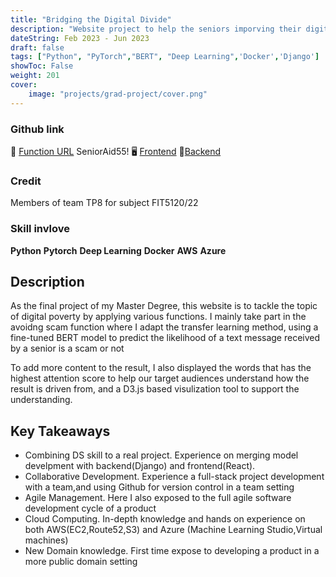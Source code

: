 ```yaml
---
title: "Bridging the Digital Divide"
description: "Website project to help the seniors imporving their digital literacy"
dateString: Feb 2023 - Jun 2023
draft: false
tags: ["Python", "PyTorch","BERT", "Deep Learning",'Docker','Django']
showToc: False
weight: 201
cover:
    image: "projects/grad-project/cover.png"
--- 
```

### Github link
🔗 [Function URL](https://lesterwithhistreasure.de) SeniorAid55!
🖥 [Frontend](https://github.com/HanL1223/fit5120_backend_Django)
💾[Backend](https://github.com/HanL1223/fit5120_backend_Django)
### Credit
Members of team TP8 for subject FIT5120/22 

### Skill invlove
**Python**  **Pytorch**  **Deep Learning**  **Docker**  **AWS**  **Azure**

## Description
As the final project of my Master Degree, this website is to tackle the topic of digital poverty by applying various functions. I mainly take part in the avoidng scam function where I adapt the transfer learning method, using a fine-tuned BERT model to predict the likelihood of a text message received by a senior is a scam or not

To add more content to the result, I also displayed the words that has the highest attention score to help our target audiences understand how the result is driven from, and a D3.js based visulization tool to support the understanding.

## Key Takeaways
- Combining DS skill to a real project. Experience on merging model develpment with backend(Django) and frontend(React).
- Collaborative Development. Experience a full-stack project development with a team,and using Github for version control in a team setting
- Agile Management. Here I also exposed to the full agile software development cycle of a product
- Cloud Computing. In-depth knowledge and hands on experience on both AWS(EC2,Route52,S3) and Azure (Machine Learning Studio,Virtual machines)
- New Domain knowledge. First time expose to developing a product in a more public domain setting
